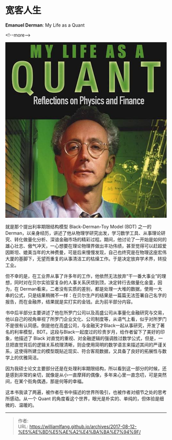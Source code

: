 # 宽客人生


**Emanuel Derman**: My Life as a Quant

&lt;!--more--&gt;

![Emanuel Derman: My Life as a Quant](/images/derman.png)


就是那个提出利率期限结构模型 Black-Derman-Toy Model (BDT) 之一的 Derman，以亲身经历，讲述了他从物理学研究出发，学习数学工具、从事理论研究、转化做量化分析、深谙金融市场的精彩过程。期间，他讨论了一开始是如何的雄心壮志、傲气冲天，一心想要在理论物理界做出丰功伟绩，甚至觉得可以赶超爱因斯坦、媲美当年的大神费曼，可是后来慢慢发现，自己也终究是在物理这座宏伟大厦的基脚下，无望而重复的从事清洁工的枯燥工作。于是决定放弃学术界，转投工业。

但不幸的是，在工业界从事了许多年的工作，他依然无法放弃“干一番大事业”的理想，同时对在贝尔实验室复杂的人事关系厌烦到顶，决定转行去做量化金童，因为，在 Derman看来，二者没有实质的差别，都是处理一大堆的数据，使用一大串的公式，只是结果稍微不一样：在贝尔生产的结果是一篇篇无法签署自己名字的报告，而在金融界，结果就是实打实的金钱。此为前半部分内容。

书中后半部分主要讲述了他在所罗门公司以及高盛公司从事量化金融研究与交易，他以自己的视角审视了所罗门企业文化、公司制度等，从语气上看，似乎对所罗门不是很有认同感。倒是他在高盛公司，与金融天才Black一起从事研究，开发了著名的利率模型，BDT。这段与Black一起度过的珍贵岁月，给作者留下了美好的印象，他描述了 Black 对直觉的重视、对金融逻辑的强调胜过数学公式，但是，一旦把直觉背后的逻辑关系梳理清晰，则会使用简明的数学语言来描述其间的严谨关系，这使得所建立的模型既贴近现实、符合客观数据，又具备了良好的拓展性与数学上的优雅简洁。

因为我硕士论文主要部分还是在处理利率期限结构，所以看到这一部分的时候，还是感到非常的亲切，就像是从小一直摩拜的偶像，多年来心里一直念叨，可是突然间，在某个街角偶遇，那是何等的幸福。

这本书我读了两遍，被作者在书中描述的世界所吸引，也被作者对细节之处的思考所感动。从一个 Quant 的角度看这个世界，眼光是朴实的、单纯的，但体验是细微的、温暖的。

---

> 作者:   
> URL: https://williamlfang.github.io/archives/2017-08-12-%E5%AE%BD%E5%AE%A2%E4%BA%BA%E7%94%9F/  

